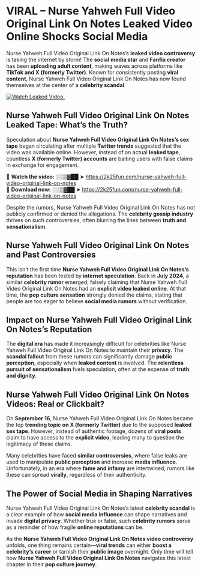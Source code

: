 # VIRAL – Nurse Yahweh Full Video Original Link On Notes Leaked Video Online Shocks Social Media 

Nurse Yahweh Full Video Original Link On Notes’s **leaked video controversy** is taking the internet by storm! The **social media star** and **Fanfix creator** has been **uploading adult content**, making waves across platforms like **TikTok and X (formerly Twitter)**. Known for consistently posting **viral content**, Nurse Yahweh Full Video Original Link On Notes has now found themselves at the center of a **celebrity scandal**.  

[![Watch Leaked Video.](https://miro.medium.com/v2/resize:fit:828/format:webp/1*cilzJN44JGOrTw9NJCrNHA.gif "Watch Leaked Video")](https://2k25fun.com/nurse-yahweh-full-video-original-link-on-notes)

## **Nurse Yahweh Full Video Original Link On Notes Leaked Tape: What’s the Truth?**  
Speculation about **Nurse Yahweh Full Video Original Link On Notes’s sex tape** began circulating after multiple **Twitter trends** suggested that the video was available online. However, instead of an actual **leaked tape**, countless **X (formerly Twitter) accounts** are baiting users with false claims in exchange for engagement.  

🔹 **Watch the video:** ░░▒▓██ ➤ https://2k25fun.com/nurse-yahweh-full-video-original-link-on-notes  
🔹 **Download now:** ░░▒▓██ ➤ https://2k25fun.com/nurse-yahweh-full-video-original-link-on-notes  

Despite the rumors, Nurse Yahweh Full Video Original Link On Notes has not publicly confirmed or denied the allegations. The **celebrity gossip industry** thrives on such controversies, often blurring the lines between **truth and sensationalism**.  

## **Nurse Yahweh Full Video Original Link On Notes and Past Controversies**  
This isn’t the first time **Nurse Yahweh Full Video Original Link On Notes’s reputation** has been tested by **internet speculation**. Back in **July 2024**, a similar **celebrity rumor** emerged, falsely claiming that Nurse Yahweh Full Video Original Link On Notes had an **explicit video leaked online**. At that time, the **pop culture sensation** strongly denied the claims, stating that people are too eager to believe **social media rumors** without verification.  

## **Impact on Nurse Yahweh Full Video Original Link On Notes’s Reputation**  
The **digital era** has made it increasingly difficult for celebrities like Nurse Yahweh Full Video Original Link On Notes to maintain their **privacy**. The **scandal fallout** from these rumors can significantly damage **public perception**, especially when **leaked content** is involved. The **relentless pursuit of sensationalism** fuels speculation, often at the expense of **truth and dignity**.  

## **Nurse Yahweh Full Video Original Link On Notes Videos: Real or Clickbait?**  
On **September 16**, Nurse Yahweh Full Video Original Link On Notes became the top **trending topic on X (formerly Twitter)** due to the supposed **leaked sex tape**. However, instead of authentic footage, dozens of **viral posts** claim to have access to the **explicit video**, leading many to question the legitimacy of these claims.  

Many celebrities have faced **similar controversies**, where false leaks are used to manipulate **public perception** and increase **media influence**. Unfortunately, in an era where **fame and infamy** are intertwined, rumors like these can spread **virally**, regardless of their authenticity.  

## **The Power of Social Media in Shaping Narratives**  
Nurse Yahweh Full Video Original Link On Notes’s latest **celebrity scandal** is a clear example of how **social media influence** can shape narratives and invade **digital privacy**. Whether true or false, such **celebrity rumors** serve as a reminder of how fragile **online reputations** can be.  

As the **Nurse Yahweh Full Video Original Link On Notes video controversy** unfolds, one thing remains certain—**viral trends** can either **boost a celebrity’s career** or tarnish their **public image** overnight. Only time will tell how **Nurse Yahweh Full Video Original Link On Notes** navigates this latest chapter in their **pop culture journey**. 